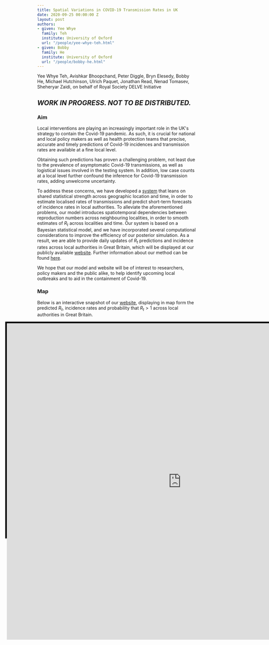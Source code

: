 ```yaml
---
title: Spatial Variations in COVID-19 Transmission Rates in UK
date: 2020-09-25 00:00:00 Z
layout: post
authors:
- given: Yee Whye
  family: Teh
  institute: University of Oxford
  url: "/people/yee-whye-teh.html"
- given: Bobby
  family: He
  institute: University of Oxford
  url: "/people/bobby-he.html"
---
```


Yee Whye Teh, Avishkar Bhoopchand, Peter Diggle, Bryn Elesedy, Bobby He, Michael Hutchinson, Ulrich Paquet, Jonathan Read, Nenad Tomasev, Sheheryar Zaidi, on behalf of Royal Society DELVE Initiative

## *WORK IN PROGRESS. NOT TO BE DISTRIBUTED.*

### Aim
Local interventions are playing an increasingly important role in the UK's strategy to contain the Covid-19 pandemic. As such, it is crucial for national and local policy makers as well as health protection teams that precise, accurate and timely predictions of Covid-19 incidences and transmission rates are available at a fine local level. 

Obtaining such predictions has proven a challenging problem, not least due to the prevalence of asymptomatic Covid-19 transmissions, as well as logistical issues involved in the testing system. In addition, low case counts at a local level further confound the inference for Covid-19 transmission rates, adding unwelcome uncertainty. 

To address these concerns, we have developed a [system](https://rs-delve.github.io/Rmap) that leans on shared statistical strength across geographic location and time, in order to estimate localised rates of transmissions 
and predict short-term forecasts of incidence rates in local authorities. To alleviate the aforementioned problems, our model introduces spatiotemporal dependencies between reproduction numbers across neighbouring localities, in order to smooth estimates of $R_t$ across localities and time. Our system is based on a Bayesian statistical model, and we have incorporated several computational considerations to improve the efficiency of our posterior simulation. As a result, we are able to provide daily updates of $R_t$ predictions and incidence rates across local authorities in Great Britain, which will be displayed at our publicly available [website](https://rs-delve.github.io/Rmap). Further information about our method can be found [here](https://rs-delve.github.io/Rmap/data-methods.html).

We hope that our model and website will be of interest to researchers, policy makers and the public alike, to help identify upcoming local outbreaks and to aid in the containment of Covid-19.


### Map

<style>
.map-container {
    position: relative;
    width: 1050px;
    height: 675px;
    border: 5px solid black;
    margin-left: -20%;
    text-align: center;
    overflow: visible;
}
.map-frame{
    position: relative;
    align: center;
    /*
    This height value is a bit of a hack!
    It is there to let the search box overflow into the post
    Not sure what the correct thing to do in this case is
    */
    height: 1000px;
    width: 1100px;
    overflow: visible;
    border: 0;
}
</style>

Below is an interactive snapshot of our [website](https://rs-delve.github.io/Rmap), displaying in map form the predicted $R_t$, incidence rates and probability that $R_t>1$ across local authorities in Great Britain.
<p>
<div class="map-container">
<iframe class="map-frame" src="https://rs-delve.github.io/Rmap/map" allow="fullscreen">
</iframe>
</div>
</p>
This text is after the map


